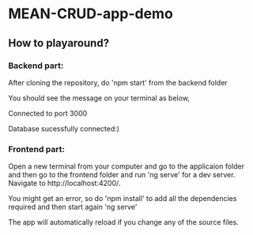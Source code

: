 # MEAN-CRUD-app-demo

## How to playaround?

### Backend part:

After cloning the repository, do 'npm start' from the backend folder

You should see the message on your terminal as below,

Connected to port 3000

Database sucessfully connected:) 

### Frontend part:

Open a new terminal from your computer and go to the applicaion folder and then go to the frontend folder and run 'ng serve' for a dev server. 
Navigate to http://localhost:4200/. 

You might get an error, so do 'npm install' to add all the dependencies required and then start again 'ng serve'

The app will automatically reload if you change any of the source files.
